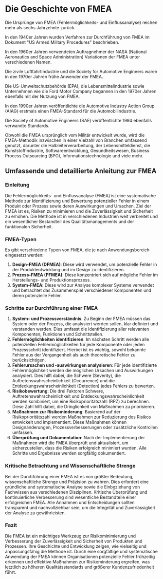# Die Geschichte von FMEA

Die Ursprünge von FMEA (Fehlermöglichkeits- und Einflussanalyse) reichen mehr als sechs Jahrzehnte zurück.

In den 1940er Jahren wurden Verfahren zur Durchführung von FMEA im Dokument "US Armed Military Procedures" beschrieben.

In den 1960er Jahren verwendeten Auftragnehmer der NASA (National Aeronautics and Space Administration) Variationen der FMEA unter verschiedenen Namen.

Die zivile Luftfahrtindustrie und die Society for Automotive Engineers waren in den 1970er Jahren frühe Anwender der FMEA.

Die US-Umweltschutzbehörde (EPA), die Lebensmittelindustrie sowie Unternehmen wie die Ford Motor Company begannen in den 1970er Jahren ebenfalls mit der Nutzung von FMEA.

In den 1990er Jahren veröffentlichte die Automotive Industry Action Group (AIAG) erstmals einen FMEA-Standard für die Automobilindustrie.

Die Society of Automotive Engineers (SAE) veröffentlichte 1994 ebenfalls verwandte Standards.

Obwohl die FMEA ursprünglich vom Militär entwickelt wurde, wird die FMEA-Methodik inzwischen in einer Vielzahl von Branchen umfassend genutzt, darunter die Halbleiterverarbeitung, der Lebensmitteldienst, die Kunststoffindustrie, Softwareentwicklung, Gesundheitswesen, Business Process Outsourcing (BPO), Informationstechnologie und viele mehr.

## Umfassende und detaillierte Anleitung zur FMEA

### Einleitung

Die Fehlermöglichkeits- und Einflussanalyse (FMEA) ist eine systematische Methode zur Identifizierung und Bewertung potenzieller Fehler in einem Produkt oder Prozess sowie deren Auswirkungen und Ursachen. Ziel der FMEA ist es, Risiken zu minimieren und die Zuverlässigkeit und Sicherheit zu erhöhen. Die Methode ist in verschiedenen Industrien weit verbreitet und ein wesentlicher Bestandteil des Qualitätsmanagements und der funktionalen Sicherheit.

### FMEA-Typen

Es gibt verschiedene Typen von FMEA, die je nach Anwendungsbereich eingesetzt werden:

1. **Design-FMEA (DFMEA)**: Diese wird verwendet, um potenzielle Fehler in der Produktentwicklung und im Design zu identifizieren.
2. **Prozess-FMEA (PFMEA)**: Diese konzentriert sich auf mögliche Fehler im Herstellungs- und Produktionsprozess.
3. **System-FMEA**: Diese wird zur Analyse komplexer Systeme verwendet und betrachtet das Zusammenspiel verschiedener Komponenten und deren potenzielle Fehler.

### Schritte zur Durchführung einer FMEA

1. **System- und Prozessverständnis**: Zu Beginn der FMEA müssen das System oder der Prozess, die analysiert werden sollen, klar definiert und verstanden werden. Dies umfasst die Identifizierung aller relevanten Komponenten, Funktionen und Schnittstellen.
2. **Fehlermöglichkeiten identifizieren**: Im nächsten Schritt werden alle potenziellen Fehlermöglichkeiten für jede Komponente oder jeden Prozessschritt identifiziert. Hierbei ist es wichtig, sowohl bekannte Fehler aus der Vergangenheit als auch theoretische Fehler zu berücksichtigen.
3. **Fehlerursachen und -auswirkungen analysieren**: Für jede identifizierte Fehlermöglichkeit werden die möglichen Ursachen und Auswirkungen analysiert. Dies hilft dabei, die Schwere (Severity), die Auftretenswahrscheinlichkeit (Occurrence) und die Entdeckungswahrscheinlichkeit (Detection) jedes Fehlers zu bewerten.
4. **Risikobewertung**: Die drei Faktoren Schwere, Auftretenswahrscheinlichkeit und Entdeckungswahrscheinlichkeit werden kombiniert, um eine Risikoprioritätszahl (RPZ) zu berechnen. Diese Zahl hilft dabei, die Dringlichkeit von Maßnahmen zu priorisieren.
5. **Maßnahmen zur Risikominderung**: Basierend auf der Risikoprioritätszahl werden Maßnahmen zur Reduzierung des Risikos entwickelt und implementiert. Diese Maßnahmen können Designänderungen, Prozessverbesserungen oder zusätzliche Kontrollen umfassen.
6. **Überprüfung und Dokumentation**: Nach der Implementierung der Maßnahmen wird die FMEA überprüft und aktualisiert, um sicherzustellen, dass die Risiken erfolgreich minimiert wurden. Alle Schritte und Ergebnisse werden sorgfältig dokumentiert.

### Kritische Betrachtung und Wissenschaftliche Strenge

Bei der Durchführung einer FMEA ist es von größter Bedeutung, wissenschaftliche Strenge und Präzision zu wahren. Dies erfordert eine gründliche und systematische Analyse sowie die Einbeziehung von Fachwissen aus verschiedenen Disziplinen. Kritische Überprüfung und kontinuierliche Verbesserung sind wesentliche Bestandteile einer erfolgreichen FMEA. Alle Annahmen und Entscheidungen sollten transparent und nachvollziehbar sein, um die Integrität und Zuverlässigkeit der Analyse zu gewährleisten.

### Fazit

Die FMEA ist ein mächtiges Werkzeug zur Risikominimierung und Verbesserung der Zuverlässigkeit und Sicherheit von Produkten und Prozessen. Ihre Geschichte und Entwicklung zeigen, wie vielseitig und anpassungsfähig die Methode ist. Durch eine sorgfältige und systematische Anwendung der FMEA können Organisationen potenzielle Fehler frühzeitig erkennen und effektive Maßnahmen zur Risikominderung ergreifen, was letztlich zu höheren Qualitätsstandards und größerer Kundenzufriedenheit führt.
